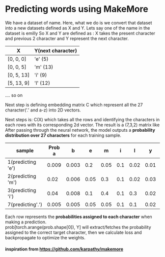 ﻿# Predicting words using MakeMore


We have a dataset of name. Here, what we do is we convert that dataset into a new datasets defined as X and Y. Lets say one of the name in the dataset is emilly
So X and Y are defined as :
X takes the present character and previous 2 character and Y represent the next character.

| X          | Y(next character)   |
| ---------- | ------------------- |
| [0, 0, 0]  | 'e' (5)             |
| [0, 0, 5]  | 'm' (13)            |
| [0, 5, 13] | 'i' (9)             |
| [5, 13, 9] | 'l' (12)            |
.... so on


Next step is defining embedding matrix C which represent all the 27 character('.' and a-z) into 2D vectors.

Next steps is: C(X) which takes all the rows and identifying the characters in each rows with its corresponding 2d vector. The result is a (7,3,2) matrix like 
After passing through the neural network, the model outputs a **probability distribution over 27 characters** for each training sample. 

| sample            | Prob a | b     | e    | m    | i   | l    | y    | .    |
| ----------------- | ------ | ----- | ---- | ---- | --- | ---- | ---- | ---- |
| 1(predicting 'e') | 0.009  | 0.003 | 0.2  | 0.05 | 0.1 | 0.02 | 0.01 | 0.01 |
| 2(predicting 'm') | 0.02   | 0.006 | 0.05 | 0.3  | 0.1 | 0.02 | 0.03 | 0.02 |
| 3(predicting 'i') | 0.04   | 0.008 | 0.1  | 0.4  | 0.1 | 0.3  | 0.02 | 0.03 |
| 7(predicting'.')  | 0.005  | 0.005 | 0.05 | 0.05 | 0.1 | 0.1  | 0.02 | 0.7  |</br>
Each row represents the **probabilities assigned to each character** when making a prediction.</br>
prob[torch.arange(prob.shape[0]), Y] will extract/fetches the probability assigned to the correct target character, then we calculate loss and backpropagate to optimize the weights.

#### inspiration from https://github.com/karpathy/makemore 
